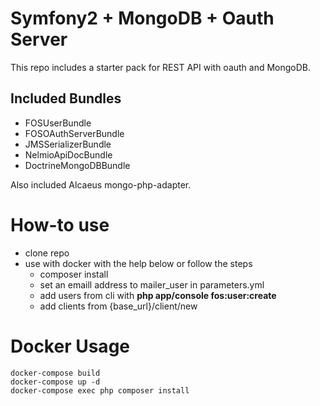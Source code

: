 Symfony2 + MongoDB + Oauth Server
=================

This repo includes a starter pack for REST API with oauth and MongoDB.

Included Bundles
-
- FOSUserBundle
- FOSOAuthServerBundle
- JMSSerializerBundle
- NelmioApiDocBundle
- DoctrineMongoDBBundle

Also included Alcaeus mongo-php-adapter.

# How-to use
- clone repo
- use with docker with the help below or follow the steps
    - composer install
    - set an emaill address to mailer_user in parameters.yml
    - add users from cli with **php app/console fos:user:create**
    - add clients from {base_url}/client/new

# Docker Usage

```
docker-compose build
docker-compose up -d
docker-compose exec php composer install
```